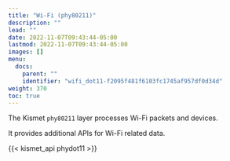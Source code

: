 ```yaml
---
title: "Wi-Fi (phy80211)"
description: ""
lead: ""
date: 2022-11-07T09:43:44-05:00
lastmod: 2022-11-07T09:43:44-05:00
images: []
menu:
  docs:
    parent: ""
    identifier: "wifi_dot11-f2095f481f6103fc1745af957df0d34d"
weight: 370
toc: true
---
```


The Kismet `phy80211` layer processes Wi-Fi packets and devices.

It provides additional APIs for Wi-Fi related data.

{{< kismet_api phydot11 >}}
